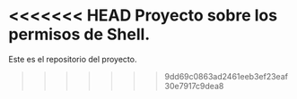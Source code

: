 <<<<<<< HEAD
Proyecto sobre los permisos de Shell.
=======
Este es el repositorio del proyecto.
>>>>>>> 9dd69c0863ad2461eeb3ef23eaf30e7917c9dea8
